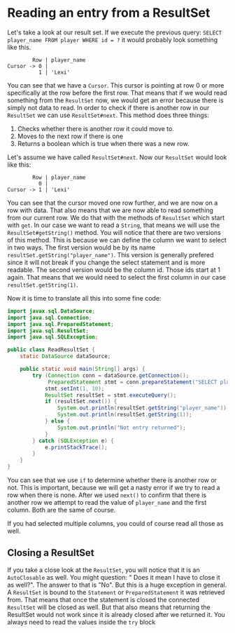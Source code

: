 # Reading an entry from a ResultSet

Let's take a look at our result set. If we execute the previous query: `SELECT player_name FROM player WHERE id = ?` it
would probably look something like this.

```
        Row | player_name
Cursor -> 0 |
          1 | 'Lexi'
```

You can see that we have a `Cursor`. This cursor is pointing at row 0 or more specifically at the row before the first
row. That means that if we would read something from the `ResultSet` now, we would get an error because there is simply
not data to read. In order to check if there is another row in our `ResultSet` we can use `ResultSet#next`. This method
does three things:

1. Checks whether there is another row it could move to.
2. Moves to the next row if there is one
3. Returns a boolean which is true when there was a new row.

Let's assume we have called `ResultSet#next`. Now our `ResultSet` would look like this:

```
        Row | player_name
          0 |
Cursor -> 1 | 'Lexi'
```

You can see that the cursor moved one row further, and we are now on a row with data. That also means that we are now
able to read something from our current row. We do that with the methods of `ResultSet` which start with `get`. In our
case we want to read a `String`, that means we will use the `ResultSet#getString()` method. You will notice that there
are two versions of this method. This is because we can define the column we want to select in two ways. The first
version would be by its name `resultSet.getString("player_name")`. This version is generally prefered since it will not
break if you change the select statement and is more readable. The second version would be the column id. Those ids
start at 1 again. That means that we would need to select the first column in our case `resultSet.getString(1)`.

Now it is time to translate all this into some fine code:

```java
import javax.sql.DataSource;
import java.sql.Connection;
import java.sql.PreparedStatement;
import java.sql.ResultSet;
import java.sql.SQLException;

public class ReadResultSet {
    static DataSource dataSource;

    public static void main(String[] args) {
        try (Connection conn = dataSource.getConnection();
             PreparedStatement stmt = conn.prepareStatement("SELECT player_name, id FROM player WHERE id = ?")) {
            stmt.setInt(1, 10);
            ResultSet resultSet = stmt.executeQuery();
            if (resultSet.next()) {
                System.out.println(resultSet.getString("player_name"));
                System.out.println(resultSet.getString(1));
            } else {
                System.out.println("Not entry returned");
            }
        } catch (SQLException e) {
            e.printStackTrace();
        }
    }
}
```

You can see that we use `if` to determine whether there is another row or not. This is important, because we will get a
nasty error if we try to read a row when there is none. After we used `next()` to confirm that there is another row we
attempt to read the value of `player_name` and the first column. Both are the same of course.

If you had selected multiple columns, you could of course read all those as well.

## Closing a ResultSet

If you take a close look at the `ResultSet`, you will notice that it is an `AutoClosable` as well. You might question: "
Does it mean I have to close it as well?". The answer to that is "No". But this is a huge exception in general.
A `ResultSet` is bound to the `Statement` or `PreparedStatement` it was retrieved from. That means that once the
statement is closed the connected `ResultSet` will be closed as well. But that also means that returning the ResultSet
would not work since it is already closed after we returned it. You always need to read the values inside the `try` block 

